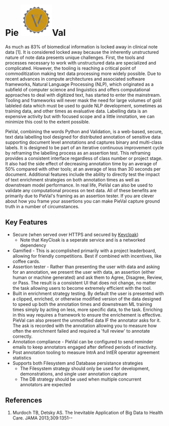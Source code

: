 # Pie ![pieval logo](img/pieVal_Logo_medium.png)Val

As much as 83% of biomedical information is locked away in clinical note data [1]. It is considered locked away because the inherently unstructured nature of note data presents unique challenges. First, the tools and processes necessary to work with unstructured data are specialized and complicated. However, the tooling is reaching a critical point of commoditization making text data processing more widely possible. Due to recent advances in compute architectures and associated software frameworks, Natural Language Processing (NLP), which originated as a subfield of computer science and linguistics and offers computational approaches to deal with digitized text, has started to enter the mainstream.  Tooling and frameworks will never mask the need for large volumes of gold lableled data which must be used to guide NLP development, sometimes as training data, and other times as evaluative data.  Labelling data is an expensive activity but with focused scope and a little innotation, we can minimize this cost to the extent possible.

PieVal, combining the words Python and Validation, is a web-based, secure, text data labelling tool designed for distributed annotation of sensitive data supporting document level annotations and captures binary and multi-class labels.  It is designed to be part of an iterative continuous improvement cycle by reframing the labelling process as an assertion test.  This reframing provides a consistent interface regardless of class number or project stage.  It also had the side effect of decreasing annotation time by an average of 50% compared with other tools; at an average of less than 30 seconds per document.  Additional features include the ability to directly test the impact of text enrichment strategies on both annotation times as well as downstream model performance. In real life, PieVal can also be used to validate any computational process on text data.  All of these benefits are primarily due to PieVal's framing as an assertion tester.  If you are clever about how you frame your assertions you can make PieVal capture ground truth in a number of circumstances.


## Key Features

- Secure (when served over HTTPS and secured by [Keycloak](https://www.keycloak.org))
  - Note that KeyCloak is a seperate service and is a networked dependency
- Gamified - This is accomplished primarily with a project leaderboard, allowing for friendly competitions.  Best if combined with incentives, like coffee cards. 
- Assertion tester - Rather than presenting the user with data and asking for an annotation, we present the user with data, an assertion (either human or machine generated) and ask them to Agree, Disagree, Review, or Pass.  The result is a consistent UI that does not change, no matter the task allowing users to become extremely efficient with the tool.
- Built in enrichment strategy testing.  By default the user is presented with a clipped, enriched, or otherwise modified version of the data designed to speed up both the annotation times and downstream ML training times simply by acting on less, more specific data, to the task.  Enriching in this way requires a framework to ensure the enrichement is effective.  PieVal can also present the unmodified data IF the annotator asks for it.  The ask is recorded with the annotation allowing you to measure how often the enrichment failed and required a 'full review' to annotate correctly.
- Annotation compliance - PieVal can be configured to send reminder emails to keep annotators engaged after defined periods of inactivity.
- Post annotation tooling to measure IntrA and IntER operator agreement statistics
- Supports both Filesystem and Database persistance strategies
  - The Filesystem strategy should only be used for development, demonstrations, and single user annotation capture
  - The DB strategy should be used when multiple concurrent annotators are expected

## References

1. Murdoch TB, Detsky AS. The Inevitable Application of Big Data to Health Care. JAMA 2013;309:1351--
